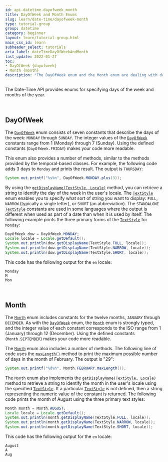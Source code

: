 ```yaml
---
id: api.datetime.dayofweek_month
title: DayOfWeek and Month Enums
slug: learn/date-time/dayofweek-month
type: tutorial-group
group: datetime
category: beginner
layout: learn/tutorial-group.html
main_css_id: learn
subheader_select: tutorials
aria_label: dateTimeDayOfWeekAndMonth
last_update: 2022-01-27
toc:
- DayOfWeek {dayofweek}
- Month {month}
description: "The DayOfWeek enum and the Month enum are dealing with day of weeks and months."
---
```


The Date-Time API provides enums for specifying days of the week and months of the year.


<a id="dayofweek">&nbsp;</a>
## DayOfWeek

The [`DayOfWeek`](javadoc:DayOfWeek) enum consists of seven constants that describe the days of the week: `MONDAY` through `SUNDAY`. The integer values of the [`DayOfWeek`](javadoc:DayOfWeek) constants range from 1 (Monday) through 7 (Sunday). Using the defined constants (`DayOfWeek.FRIDAY`) makes your code more readable.

This enum also provides a number of methods, similar to the methods provided by the temporal-based classes. For example, the following code adds 3 days to `Monday` and prints the result. The output is `THURSDAY`:

```java
System.out.printf("%s%n", DayOfWeek.MONDAY.plus(3));
```

By using the [`getDisplayName(TextStyle, Locale)`](javadoc:DayOfWeek.getDisplayName()) method, you can retrieve a string to identify the day of the week in the user's locale. The [`TextStyle`](javadoc:TextStyle) enum enables you to specify what sort of string you want to display: `FULL`, `NARROW` (typically a single letter), or `SHORT` (an abbreviation). The `STANDALONE` [`TextStyle`](javadoc:TextStyle) constants are used in some languages where the output is different when used as part of a date than when it is used by itself. The following example prints the three primary forms of the [`TextStyle`](javadoc:TextStyle) for `Monday`:

```java
DayOfWeek dow = DayOfWeek.MONDAY;
Locale locale = Locale.getDefault();
System.out.println(dow.getDisplayName(TextStyle.FULL, locale));
System.out.println(dow.getDisplayName(TextStyle.NARROW, locale));
System.out.println(dow.getDisplayName(TextStyle.SHORT, locale));
```

This code has the following output for the `en` locale:

```shell
Monday
M
Mon
```


<a id="month">&nbsp;</a>
## Month

The [`Month`](javadoc:Month) enum includes constants for the twelve months, `JANUARY` through `DECEMBER`. As with the [`DayOfWeek`](javadoc:) enum, the [`Month`](javadoc:) enum is strongly typed, and the integer value of each constant corresponds to the ISO range from 1 (January) through 12 (December). Using the defined constants (`Month.SEPTEMBER`) makes your code more readable.

The [`Month`](javadoc:Month) enum also includes a number of methods. The following line of code uses the [`maxLength()`](javadoc:Month.maxLength()) method to print the maximum possible number of days in the month of February. The output is "29":

```java
System.out.printf("%d%n", Month.FEBRUARY.maxLength());
```

The [`Month`](javadoc:Month) enum also implements the [`getDisplayName(TextStyle, Locale)`](javadoc:Month.getDisplayName()) method to retrieve a string to identify the month in the user's locale using the specified [`TextStyle`](javadoc:TextStyle). If a particular [`TextStyle`](javadoc:TextStyle) is not defined, then a string representing the numeric value of the constant is returned. The following code prints the month of August using the three primary text styles:

```java
Month month = Month.AUGUST;
Locale locale = Locale.getDefault();
System.out.println(month.getDisplayName(TextStyle.FULL, locale));
System.out.println(month.getDisplayName(TextStyle.NARROW, locale));
System.out.println(month.getDisplayName(TextStyle.SHORT, locale));
```

This code has the following output for the `en` locale:

```shell
August
A
Aug
```
